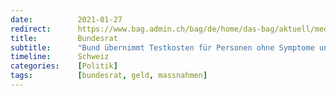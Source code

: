 ```yaml
---
date:          2021-01-27
redirect:      https://www.bag.admin.ch/bag/de/home/das-bag/aktuell/medienmitteilungen.msg-id-82136.html
title:         Bundesrat
subtitle:      "Bund übernimmt Testkosten für Personen ohne Symptome und passt Quarantäneregeln an"
timeline:      Schweiz
categories:    [Politik]
tags:          [bundesrat, geld, massnahmen]
---
```

